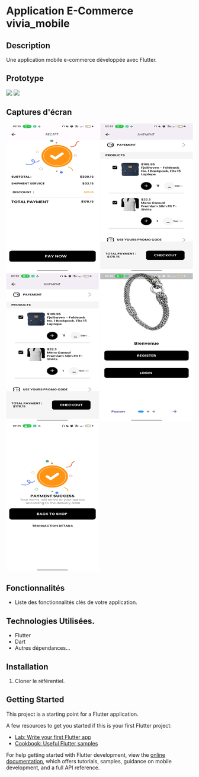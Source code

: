 #  Application E-Commerce vivia_mobile


## Description
Une application mobile e-commerce développée avec Flutter.
##   Prototype  
![](https://cdn.dribbble.com/userupload/3055912/file/original-cb3effbbb78d3bbed46e54d09ddeef10.png?resize=752x) 
 ![](https://cdn.dribbble.com/userupload/3055918/file/original-89ad601693722c4af1c5624a4e4d1634.png?resize=752x) 
 
## Captures d'écran

<img src="Screenshot_2023-12-22-02-25-36-15_26a699d6d0823c9fbe674f6a26a24181.jpg"  width="250" height="400" /> <img src="Screenshot_2023-12-22-02-52-59-60_26a699d6d0823c9fbe674f6a26a24181.jpg"  width="250" height="400" /> <img src="Screenshot_2023-12-22-02-52-59-60_26a699d6d0823c9fbe674f6a26a24181.jpg"  width="250" height="400" /> <img src="assets/Screenshot_2023-12-22-05-10-22-23_26a699d6d0823c9fbe674f6a26a24181.jpg"  width="250" height="400" /> <img src="assets/Screenshot_2023-12-22-02-25-44-56_26a699d6d0823c9fbe674f6a26a24181.jpg"  width="250" height="400" /> 



## Fonctionnalités
- Liste des fonctionnalités clés de votre application.

## Technologies Utilisées.
- Flutter
- Dart
- Autres dépendances...

## Installation
1. Cloner le référentiel.

## Getting Started

This project is a starting point for a Flutter application.

A few resources to get you started if this is your first Flutter project:

- [Lab: Write your first Flutter app](https://docs.flutter.dev/get-started/codelab)
- [Cookbook: Useful Flutter samples](https://docs.flutter.dev/cookbook)

For help getting started with Flutter development, view the
[online documentation](https://docs.flutter.dev/), which offers tutorials,
samples, guidance on mobile development, and a full API reference.
